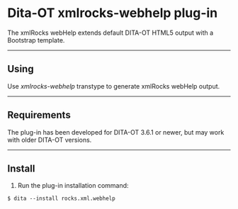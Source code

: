 # Dita-OT xmlrocks-webhelp plug-in
The xmlRocks webHelp extends default DITA-OT HTML5 output with a Bootstrap template.
____
## Using
Use *xmlrocks-webhelp* transtype to generate xmlRocks webHelp output.
____
## Requirements
The plug-in has been developed for DITA-OT 3.6.1 or newer, but may work with older DITA-OT versions.
____
## Install
1. Run the plug-in installation command:
```
$ dita --install rocks.xml.webhelp
```